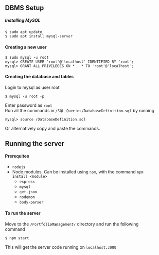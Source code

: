 ## DBMS Setup
##### Installing MySQL
```
$ sudo apt update
$ sudo apt install mysql-server
```

#### Creating a new user
```MySQL
$ sudo mysql -u root
mysql> CREATE USER 'root'@'localhost' IDENTIFIED BY 'root';
mysql> GRANT ALL PRIVILEGES ON * . * TO 'root'@'localhost';
```

#### Creating the database and tables
Login to mysql as user root
```
$ mysql -u root -p
```
Enter password as `root` <br>
Run all the commands in `/SQL_Queries/DatabaseDefinition.sql` by running
```MySQL
mysql> source /DatabaseDefinition.sql
```
Or alternatively copy and paste the commands.

## Running the server
#### Prerequites
- `nodejs`
- Node modules. Can be installed using `npm`, with the command `npm install <module>`
  - `express`
  - `mysql`
  - `get-json`
  - `nodemon`
  - `body-parser`

#### To run the server
Move to the `/PortfolioManagement/` directory and run the following command
```
$ npm start
```
This will get the server code running on `localhost:3000`
